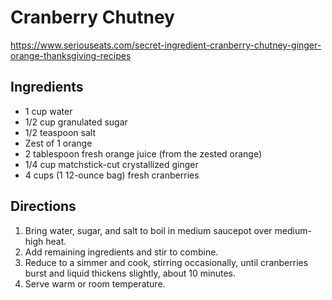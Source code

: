 # Cranberry Chutney 
https://www.seriouseats.com/secret-ingredient-cranberry-chutney-ginger-orange-thanksgiving-recipes

## Ingredients
- 1 cup water
- 1/2 cup granulated sugar
- 1/2 teaspoon salt
- Zest of 1 orange
- 2 tablespoon fresh orange juice (from the zested orange)
- 1/4 cup matchstick-cut crystallized ginger
- 4 cups (1 12-ounce bag) fresh cranberries

## Directions
1. Bring water, sugar, and salt to boil in medium saucepot over medium-high heat.
2. Add remaining ingredients and stir to combine.
3. Reduce to a simmer and cook, stirring occasionally, until cranberries burst and liquid thickens slightly, about 10 minutes.
4. Serve warm or room temperature.
